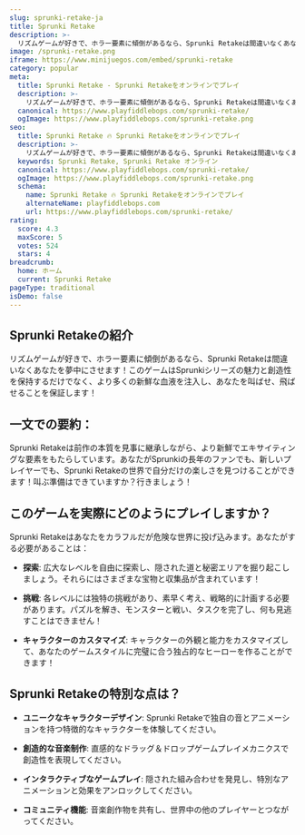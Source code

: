 ```yaml
---
slug: sprunki-retake-ja
title: Sprunki Retake
description: >-
  リズムゲームが好きで、ホラー要素に傾倒があるなら、Sprunki Retakeは間違いなくあなたを夢中にさせます！
image: /sprunki-retake.png
iframe: https://www.minijuegos.com/embed/sprunki-retake
category: popular
meta:
  title: Sprunki Retake - Sprunki Retakeをオンラインでプレイ
  description: >-
    リズムゲームが好きで、ホラー要素に傾倒があるなら、Sprunki Retakeは間違いなくあなたを夢中にさせます！
  canonical: https://www.playfiddlebops.com/sprunki-retake/
  ogImage: https://www.playfiddlebops.com/sprunki-retake.png
seo:
  title: Sprunki Retake 🔥 Sprunki Retakeをオンラインでプレイ
  description: >-
    リズムゲームが好きで、ホラー要素に傾倒があるなら、Sprunki Retakeは間違いなくあなたを夢中にさせます！
  keywords: Sprunki Retake, Sprunki Retake オンライン
  canonical: https://www.playfiddlebops.com/sprunki-retake/
  ogImage: https://www.playfiddlebops.com/sprunki-retake.png
  schema:
    name: Sprunki Retake 🔥 Sprunki Retakeをオンラインでプレイ
    alternateName: playfiddlebops.com
    url: https://www.playfiddlebops.com/sprunki-retake/
rating:
  score: 4.3
  maxScore: 5
  votes: 524
  stars: 4
breadcrumb:
  home: ホーム
  current: Sprunki Retake
pageType: traditional
isDemo: false
---
```


## Sprunki Retakeの紹介

リズムゲームが好きで、ホラー要素に傾倒があるなら、Sprunki Retakeは間違いなくあなたを夢中にさせます！このゲームはSprunkiシリーズの魅力と創造性を保持するだけでなく、より多くの新鮮な血液を注入し、あなたを叫ばせ、飛ばせることを保証します！

## 一文での要約：

Sprunki Retakeは前作の本質を見事に継承しながら、より新鮮でエキサイティングな要素をもたらしています。あなたがSprunkiの長年のファンでも、新しいプレイヤーでも、Sprunki Retakeの世界で自分だけの楽しさを見つけることができます！叫ぶ準備はできていますか？行きましょう！

## このゲームを実際にどのようにプレイしますか？

Sprunki Retakeはあなたをカラフルだが危険な世界に投げ込みます。あなたがする必要があることは：

- **探索**: 広大なレベルを自由に探索し、隠された道と秘密エリアを掘り起こしましょう。それらにはさまざまな宝物と収集品が含まれています！

- **挑戦**: 各レベルには独特の挑戦があり、素早く考え、戦略的に計画する必要があります。パズルを解き、モンスターと戦い、タスクを完了し、何も見逃すことはできません！

- **キャラクターのカスタマイズ**: キャラクターの外観と能力をカスタマイズして、あなたのゲームスタイルに完璧に合う独占的なヒーローを作ることができます！

## Sprunki Retakeの特別な点は？

- **ユニークなキャラクターデザイン**: Sprunki Retakeで独自の音とアニメーションを持つ特徴的なキャラクターを体験してください。

- **創造的な音楽制作**: 直感的なドラッグ＆ドロップゲームプレイメカニクスで創造性を表現してください。

- **インタラクティブなゲームプレイ**: 隠された組み合わせを発見し、特別なアニメーションと効果をアンロックしてください。

- **コミュニティ機能**: 音楽創作物を共有し、世界中の他のプレイヤーとつながってください。